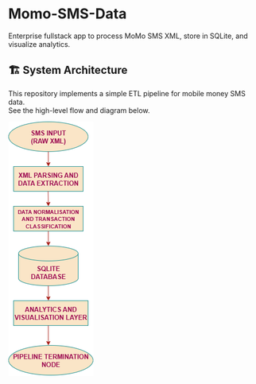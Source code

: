 # Momo-SMS-Data
Enterprise fullstack app to process MoMo SMS XML, store in SQLite, and visualize analytics.
## 🏗️ System Architecture

This repository implements a simple ETL pipeline for mobile money SMS data.  
See the high-level flow and diagram below.

![System Architecture](docs/architecture_diagram.png)
